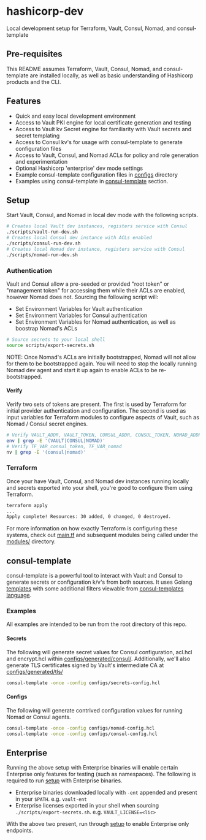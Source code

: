 # hashicorp-dev

Local development setup for Terraform, Vault, Consul, Nomad, and consul-template

## Pre-requisites

This README assumes Terraform, Vault, Consul, Nomad, and consul-template are installed locally, as well as basic understanding of Hashicorp products and the CLI.

## Features

- Quick and easy local development environment
- Access to Vault PKI engine for local certificate generation and testing
- Access to Vault kv Secret engine for familiarity with Vault secrets and secret templating
- Access to Consul kv's for usage with consul-template to generate configuration files
- Access to Vault, Consul, and Nomad ACLs for policy and role generation and experimentation
- Optional Hashicorp 'enterprise' dev mode settings
- Example consul-template configuration files in [configs](./configs) directory
- Examples using consul-template in [consul-template](#consul-template) section.

## Setup

Start Vault, Consul, and Nomad in local dev mode with the following scripts.

```bash
# Creates local Vault dev instances, registers service with Consul
./scripts/vault-run-dev.sh
# Creates local Consul dev instance with ACLs enabled
./scripts/consul-run-dev.sh
# Creates local Nomad dev instance, registers service with Consul
./scripts/nomad-run-dev.sh
```

### Authentication

Vault and Consul allow a pre-seeded or provided "root token" or "management token" for accessing them while their ACLs are enabled, however Nomad does not. Sourcing the following script will:

- Set Environment Variables for Vault authentication
- Set Environment Variables for Consul authentication
- Set Environment Variables for Nomad authentication, as well as boostrap Nomad's ACLs

```bash
# Source secrets to your local shell
source scripts/export-secrets.sh
```

NOTE: Once Nomad's ACLs are initially bootstrapped, Nomad will not allow for them to be bootstrapped again. You will need to stop the locally running Nomad dev agent and start it up again to enable ACLs to be re-bootstrapped.

#### Verify

Verify two sets of tokens are present. The first is used by Terraform for initial provider authentication and configuration. The second is used as input variables for Terraform modules to configure aspects of Vault, such as Nomad / Consul secret engines.

```bash
# Verify VAULT_ADDR, VAULT_TOKEN, CONSUL_ADDR, CONSUL_TOKEN, NOMAD_ADDR, and NOMAD_TOKEN are set properly.
env | grep -E '(VAULT|CONSUL|NOMAD)'
# Verify TF_VAR_consul_token, TF_VAR_nomad
nv | grep -E '(consul|nomad)'
```

### Terraform

Once your have Vault, Consul, and Nomad dev instances running locally and secrets exported into your shell, you're good to configure them using Terraform.

```bash
terraform apply
...
Apply complete! Resources: 30 added, 0 changed, 0 destroyed.
```

For more information on how exactly Terraform is configuring these systems, check out [main.tf](./main.tf) and subsequent modules being called under the [modules/](./modules/) directory.

## consul-template

consul-template is a powerful tool to interact with Vault and Consul to generate secrets or configuration k/v's from both sources. It uses Golang [templates][templates] with some additional filters viewable from [consul-templates language][ct-lang].

### Examples

All examples are intended to be run from the root directory of this repo.

#### Secrets

The following will generate secret values for Consul configuration, acl.hcl and encrypt.hcl within [configs/generated/consul/](./configs/generated/consul/). Additionally, we'll also generate TLS certificates signed by Vault's intermediate CA at [configs/generated/tls/](./configs/generated/tls/)

```bash
consul-template -once -config configs/secrets-config.hcl
```

#### Configs

The following will generate contrived configuration values for running Nomad or Consul agents.

```bash
consul-template -once -config configs/nomad-config.hcl
consul-template -once -config configs/consul-config.hcl
```

## Enterprise

Running the above setup with Enterprise binaries will enable certain Enterprise only features for testing (such as namespaces). The following is required to run [setup](#setup) with Enterprise binaries.

- Enterprise binaries downloaded locally with `-ent` appended and present in your `$PATH`. e.g. `vault-ent`
- Enterprise licenses exported in your shell when sourcing `./scripts/export-secrets.sh`. e.g. `VAULT_LICENSE=<lic>`

With the above two present, run through [setup](#setup) to enable Enterprise only endpoints.

[templates]: https://pkg.go.dev/text/template
[ct-lang]: https://github.com/hashicorp/consul-template/blob/main/docs/templating-language.md:
